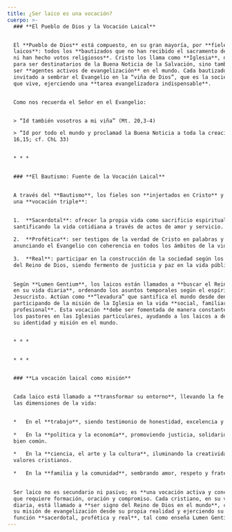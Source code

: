 ```yaml
---
title: ¿Ser laico es una vocación?
cuerpo: >-
  ### **El Pueblo de Dios y la Vocación Laical**


  El **Pueblo de Dios** está compuesto, en su gran mayoría, por **fieles
  laicos**: todos los **bautizados que no han recibido el sacramento del orden
  ni han hecho votos religiosos**. Cristo los llama como **Iglesia**, no solo
  para ser destinatarios de la Buena Noticia de la Salvación, sino también para
  ser **agentes activos de evangelización** en el mundo. Cada bautizado está
  invitado a sembrar el Evangelio en la “viña de Dios”, que es la sociedad en la
  que vive, ejerciendo una **tarea evangelizadora indispensable**.


  Como nos recuerda el Señor en el Evangelio:


  > “Id también vosotros a mi viña” (Mt. 20,3-4)  

  > “Id por todo el mundo y proclamad la Buena Noticia a toda la creación” (Mc.
  16,15; cf. ChL 33)


  * * *


  ### **El Bautismo: Fuente de la Vocación Laical**


  A través del **Bautismo**, los fieles son **injertados en Cristo** y reciben
  una **vocación triple**:


  1.  **Sacerdotal**: ofrecer la propia vida como sacrificio espiritual,
  santificando la vida cotidiana a través de actos de amor y servicio.
      
  2.  **Profética**: ser testigos de la verdad de Cristo en palabras y acciones,
  anunciando el Evangelio con coherencia en todos los ámbitos de la vida.
      
  3.  **Real**: participar en la construcción de la sociedad según los valores
  del Reino de Dios, siendo fermento de justicia y paz en la vida pública.
      

  Según **Lumen Gentium**, los laicos están llamados a **buscar el Reino de Dios
  en su vida diaria**, ordenando los asuntos temporales según el espíritu de
  Jesucristo. Actúan como **“levadura” que santifica el mundo desde dentro**,
  participando de la misión de la Iglesia en la vida **social, familiar y
  profesional**. Esta vocación **debe ser fomentada de manera constante** por
  los pastores en las Iglesias particulares, ayudando a los laicos a descubrir
  su identidad y misión en el mundo.


  * * *


  * * *


  ### **La vocación laical como misión**


  Cada laico está llamado a **transformar su entorno**, llevando la fe a todas
  las dimensiones de la vida:


  *   En el **trabajo**, siendo testimonio de honestidad, excelencia y servicio.
      
  *   En la **política y la economía**, promoviendo justicia, solidaridad y el
  bien común.
      
  *   En la **ciencia, el arte y la cultura**, iluminando la creatividad con
  valores cristianos.
      
  *   En la **familia y la comunidad**, sembrando amor, respeto y fraternidad.
      

  Ser laico no es secundario ni pasivo; es **una vocación activa y concreta**,
  que requiere formación, oración y compromiso. Cada cristiano, en su vida
  diaria, está llamado a **ser signo del Reino de Dios en el mundo**, cumpliendo
  su misión de evangelización desde su propia realidad y ejerciendo su triple
  función **sacerdotal, profética y real**, tal como enseña Lumen Gentium.
---
```

